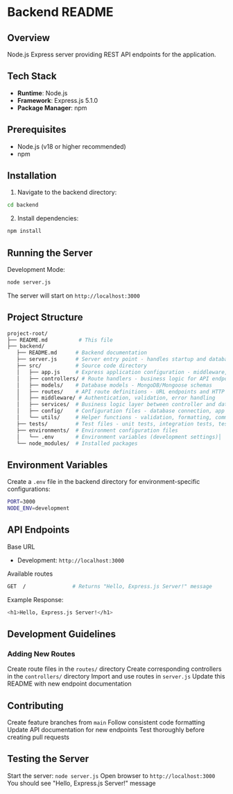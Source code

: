 # Backend README

## Overview
Node.js Express server providing REST API endpoints for the application.

## Tech Stack
- **Runtime**: Node.js
- **Framework**: Express.js 5.1.0
- **Package Manager**: npm

## Prerequisites
- Node.js (v18 or higher recommended)
- npm

## Installation

1. Navigate to the backend directory:
```bash
cd backend
```

2. Install dependencies:
```bash
npm install
```

## Running the Server

Development Mode:
```bash
node server.js
```
The server will start on `http://localhost:3000`

## Project Structure
```bash
project-root/
├── README.md          # This file
├── backend/           
   ├── README.md      # Backend documentation
   ├── server.js      # Server entry point - handles startup and database connection
   ├── src/           # Source code directory
   │   ├── app.js     # Express application configuration - middleware, routes setup
   │   ├── controllers/ # Route handlers - business logic for API endpoints
   │   ├── models/    # Database models - MongoDB/Mongoose schemas
   │   ├── routes/    # API route definitions - URL endpoints and HTTP methods
   │   ├── middleware/ # Authentication, validation, error handling
   │   ├── services/  # Business logic layer between controller and database, handle database interactions
   │   ├── config/    # Configuration files - database connection, app settings
   │   └── utils/     # Helper functions - validation, formatting, common utilities
   ├── tests/         # Test files - unit tests, integration tests, test setup
   ├── environments/  # Environment configuration files
   │   └── .env       # Environment variables (development settings)│   ├── package.json   # Dependencies and scripts
   └── node_modules/  # Installed packages
```

## Environment Variables
Create a `.env` file in the backend directory for environment-specific configurations:
```bash
PORT=3000
NODE_ENV=development
```

## API Endpoints

Base URL
- Development: `http://localhost:3000`

Available routes
```bash
GET  /               # Returns "Hello, Express.js Server!" message
```
Example Response:
```bash
<h1>Hello, Express.js Server!</h1>
```

## Development Guidelines

### Adding New Routes

Create route files in the `routes/` directory
Create corresponding controllers in the `controllers/` directory
Import and use routes in `server.js`
Update this README with new endpoint documentation

## Contributing
Create feature branches from `main`
Follow consistent code formatting
Update API documentation for new endpoints
Test thoroughly before creating pull requests

## Testing the Server

Start the server: `node server.js`
Open browser to `http://localhost:3000`
You should see "Hello, Express.js Server!" message






